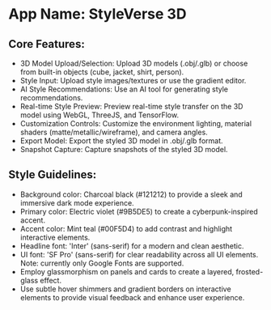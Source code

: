 # **App Name**: StyleVerse 3D

## Core Features:

- 3D Model Upload/Selection: Upload 3D models (.obj/.glb) or choose from built-in objects (cube, jacket, shirt, person).
- Style Input: Upload style images/textures or use the gradient editor.
- AI Style Recommendations: Use an AI tool for generating style recommendations.
- Real-time Style Preview: Preview real-time style transfer on the 3D model using WebGL, ThreeJS, and TensorFlow.
- Customization Controls: Customize the environment lighting, material shaders (matte/metallic/wireframe), and camera angles.
- Export Model: Export the styled 3D model in .obj/.glb format.
- Snapshot Capture: Capture snapshots of the styled 3D model.

## Style Guidelines:

- Background color: Charcoal black (#121212) to provide a sleek and immersive dark mode experience.
- Primary color: Electric violet (#9B5DE5) to create a cyberpunk-inspired accent.
- Accent color: Mint teal (#00F5D4) to add contrast and highlight interactive elements.
- Headline font: 'Inter' (sans-serif) for a modern and clean aesthetic.
- UI font: 'SF Pro' (sans-serif) for clear readability across all UI elements. Note: currently only Google Fonts are supported.
- Employ glassmorphism on panels and cards to create a layered, frosted-glass effect.
- Use subtle hover shimmers and gradient borders on interactive elements to provide visual feedback and enhance user experience.